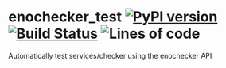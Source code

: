 # enochecker_test [![PyPI version](https://badge.fury.io/py/enochecker-test.svg)](https://pypi.org/project/enochecker-test) [![Build Status](https://github.com/enowars/enochecker_test/actions/workflows/pythonapp.yml/badge.svg?branch=main)](https://github.com/enowars/enochecker_test/actions/workflows/pythonapp.yml) ![Lines of code](https://tokei.rs/b1/github/enowars/enochecker_test)
Automatically test services/checker using the enochecker API
